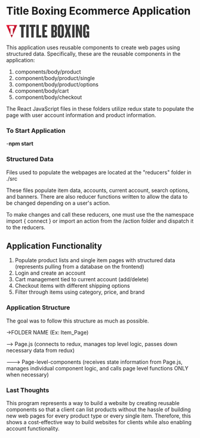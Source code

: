 # Title Boxing Ecommerce Application
![Title Boxing Logo](https://raw.githubusercontent.com/BrianDriscollCode/title_boxing_store/master/src/images/logo_titleboxingretail.jpg)

This application uses reusable components to create web pages using structured data. Specifically, these are the reusable components in the application:

1. components/body/product
2. component/body/product/single
3. component/body/product/options
4. component/body/cart
5. component/body/checkout

The React JavaScript files in these folders utilize redux state to populate the page with user account information and product information. 

### To Start Application 

-**npm start**

### Structured Data 

Files used to populate the webpages are located at the "reducers" folder in ./src 

These files populate item data, accounts, current account, search options, and banners. There are also reducer functions written to allow the data to be changed depending on a user's action. 

To make changes and call these reducers, one must use the the namespace import { connect } or import an action from the /action folder and dispatch it to the reducers.

## Application Functionality

1. Populate product lists and single item pages with structured data (represents pulling from a database on the frontend)
2. Login and create an account
3. Cart management tied to current account (add/delete)
4. Checkout items with different shipping options
5. Filter through items using category, price, and brand

### Application Structure

The goal was to follow this structure as much as possible. 

->FOLDER NAME (Ex: Item_Page)

--> Page.js (connects to redux, manages top level logic, passes down necessary data from redux)

---> Page-level-components (receives state information from Page.js, manages individual component logic, and calls page level functions ONLY when necessary)

### Last Thoughts 

This program represents a way to build a website by creating reusable components so that a client can list products without the hassle of building new web pages for every product type or every single item. Therefore, this shows a cost-effective way to build websites for clients while also enabling account functionality. 


